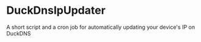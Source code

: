 # DuckDnsIpUpdater
A short script and a cron job for automatically updating your device's IP on DuckDNS
